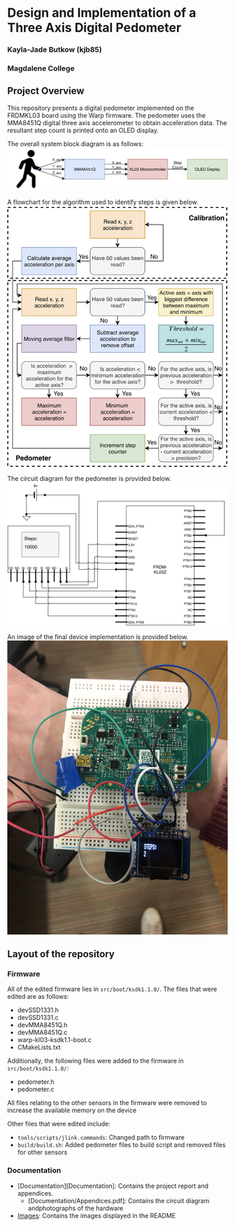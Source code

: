# Design and Implementation of a Three Axis Digital Pedometer
### Kayla-Jade Butkow (kjb85)
### Magdalene College

## Project Overview
This repository presents a digital pedometer implemented on the FRDMKL03 board using the Warp firmware. The pedometer uses the MMA8451Q digital three axis accelerometer to obtain acceleration data. The resultant step count is printed onto an OLED display.

The overall system block diagram is as follows:
![Block Diagram](Images/Pedometer.png)

A flowchart for the algorithm used to identify steps is given below.
![Pedometer algorithm](Images/StepCounter.png)

The circuit diagram for the pedometer is provided below.
![Circuit Diagram](Images/circuitDiagram.png)

An image of the final device implementation is provided below.
![Photograph of final device](Images/Device_Top.jpg)

## Layout of the repository

### Firmware
All of the edited firmware lies in  `src/boot/ksdk1.1.0/`. The files that were edited are as follows:
- devSSD1331.h
- devSSD1331.c
- devMMA8451Q.h
- devMMA8451Q.c
- warp-kl03-ksdk1.1-boot.c
- CMakeLists.txt

Additionally, the following files were added to the firmware in `src/boot/ksdk1.1.0/`:
-  pedometer.h
-  pedometer.c

All files relating to the other sensors in the firmware were removed to increase the available memory on the device

Other files that were edited include: 

- `tools/scripts/jlink.commands`: Changed path to firmware
- `build/build.sh`: Added pedometer files to build script and removed files for other sensors

### Documentation
- [Documentation][Documentation]: Contains the project report and appendices. 
  - [Documentation/Appendices.pdf]: Contains the circuit diagram andphotographs of the hardware
- [Images](https://github.com/kayjayB/Warp-firmware/tree/master/Images): Contains the images displayed in the README

